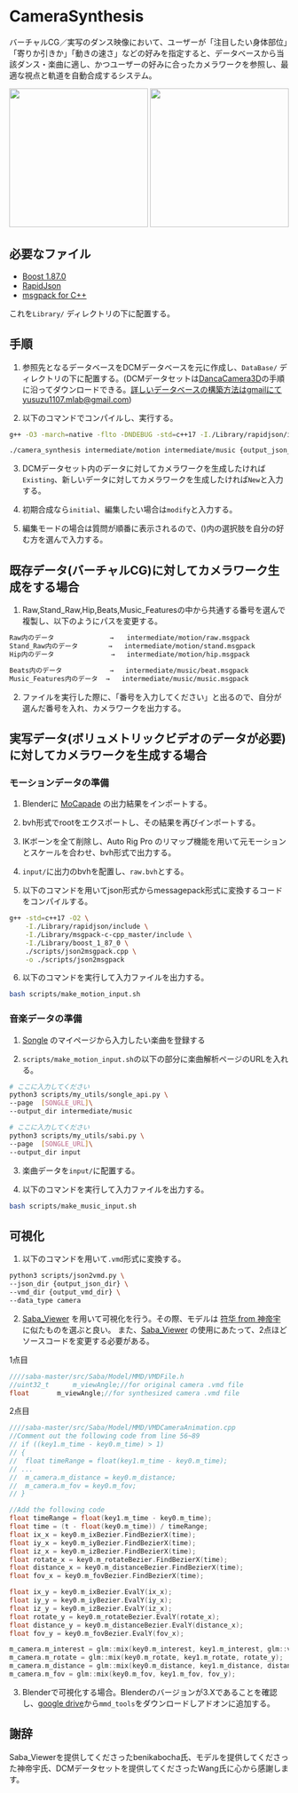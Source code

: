 # CameraSynthesis
バーチャルCG／実写のダンス映像において、ユーザーが「注目したい身体部位」「寄りか引きか」「動きの速さ」などの好みを指定すると、データベースから当該ダンス・楽曲に適し、かつユーザーの好みに合ったカメラワークを参照し、最適な視点と軌道を自動合成するシステム。

<p float="left">
	<img src="media/01.gif" width="250" /> <img src="media/02.gif" width="250" />
        </p>
 
## 必要なファイル

* [Boost 1.87.0](https://www.boost.org/releases/1.87.0/)
* [RapidJson](https://github.com/Tencent/rapidjson/)
* [msgpack for C++](https://github.com/msgpack/msgpack-c/tree/cpp_master)

これを`Library/` ディレクトリの下に配置する。

## 手順
1. 参照先となるデータベースをDCMデータベースを元に作成し、`DataBase/` ディレクトリの下に配置する。(DCMデータセットは[DancaCamera3D](https://github.com/Carmenw1203/DanceCamera3D-Official)の手順に沿ってダウンロードできる。詳しいデータベースの構築方法はgmailにてyusuzu1107.mlab@gmail.com)

2. 以下のコマンドでコンパイルし、実行する。

```.bash
g++ -O3 -march=native -flto -DNDEBUG -std=c++17 -I./Library/rapidjson/include -I./Library/msgpack-c-cpp_master/include -I ./Library/boost_1_87_0 -o camera_synthesis ./main.cpp

./camera_synthesis intermediate/motion intermediate/music {output_json_dir}
```

3. DCMデータセット内のデータに対してカメラワークを生成したければ`Existing`、新しいデータに対してカメラワークを生成したければ`New`と入力する。

4. 初期合成なら`initial`、編集したい場合は`modify`と入力する。

5. 編集モードの場合は質問が順番に表示されるので、()内の選択肢を自分の好む方を選んで入力する。

## 既存データ(バーチャルCG)に対してカメラワーク生成をする場合

1. Raw,Stand_Raw,Hip,Beats,Music_Featuresの中から共通する番号を選んで複製し、以下のようにパスを変更する。

```.bash
Raw内のデータ  　　　　　　  →　　intermediate/motion/raw.msgpack
Stand_Raw内のデータ　　　　 →   intermediate/motion/stand.msgpack
Hip内のデータ　　　　　　　　 →   intermediate/motion/hip.msgpack

Beats内のデータ　　　　　　  →   intermediate/music/beat.msgpack
Music_Features内のデータ  →   intermediate/music/music.msgpack
```

2. ファイルを実行した際に、「番号を入力してください」と出るので、自分が選んだ番号を入れ、カメラワークを出力する。

## 実写データ(ボリュメトリックビデオのデータが必要)に対してカメラワークを生成する場合

### モーションデータの準備

1. Blenderに [MoCapade](https://me.meshcapade.com/from-videos) の出力結果をインポートする。

2. bvh形式でrootをエクスポートし、その結果を再びインポートする。

3. IKボーンを全て削除し、Auto Rig Pro のリマップ機能を用いて元モーションとスケールを合わせ、bvh形式で出力する。

4. `input/`に出力のbvhを配置し、`raw.bvh`とする。

5. 以下のコマンドを用いてjson形式からmessagepack形式に変換するコードをコンパイルする。
   
```.bash
g++ -std=c++17 -O2 \
    -I./Library/rapidjson/include \
    -I./Library/msgpack-c-cpp_master/include \
    -I./Library/boost_1_87_0 \
    ./scripts/json2msgpack.cpp \
    -o ./scripts/json2msgpack
```

6. 以下のコマンドを実行して入力ファイルを出力する。

```.bash
bash scripts/make_motion_input.sh 
```

### 音楽データの準備

1. [Songle](https://songle.jp) のマイページから入力したい楽曲を登録する

2. `scripts/make_motion_input.sh`の以下の部分に楽曲解析ページのURLを入れる。

```.bash
# ここに入力してください
python3 scripts/my_utils/songle_api.py \
--page  [SONGLE_URL]\
--output_dir intermediate/music

# ここに入力してください
python3 scripts/my_utils/sabi.py \
--page  [SONGLE_URL]\
--output_dir input
```

3. 楽曲データを`input/`に配置する。

4. 以下のコマンドを実行して入力ファイルを出力する。

```.bash
bash scripts/make_music_input.sh 
```

## 可視化
1. 以下のコマンドを用いて`.vmd`形式に変換する。

```.bash
python3 scripts/json2vmd.py \
--json_dir {output_json_dir} \
--vmd_dir {output_vmd_dir} \
--data_type camera
```

2. [Saba_Viewer](https://github.com/benikabocha/saba) を用いて可視化を行う。その際、モデルは [符华 from 神帝宇](https://www.aplaybox.com/u/359396473?searchKeyword=符华) に似たものを選ぶと良い。
   また、[Saba_Viewer](https://github.com/benikabocha/saba) の使用にあたって、2点ほどソースコードを変更する必要がある。

1点目
```.c
////saba-master/src/Saba/Model/MMD/VMDFile.h
//uint32_t		m_viewAngle;//for original camera .vmd file
float		m_viewAngle;//for synthesized camera .vmd file
```

2点目
```.c
////saba-master/src/Saba/Model/MMD/VMDCameraAnimation.cpp
//Comment out the following code from line 56~89
// if ((key1.m_time - key0.m_time) > 1)
// {
// 	float timeRange = float(key1.m_time - key0.m_time);
// ...
// 	m_camera.m_distance = key0.m_distance;
// 	m_camera.m_fov = key0.m_fov;
// }

//Add the following code
float timeRange = float(key1.m_time - key0.m_time);
float time = (t - float(key0.m_time)) / timeRange;
float ix_x = key0.m_ixBezier.FindBezierX(time);
float iy_x = key0.m_iyBezier.FindBezierX(time);
float iz_x = key0.m_izBezier.FindBezierX(time);
float rotate_x = key0.m_rotateBezier.FindBezierX(time);
float distance_x = key0.m_distanceBezier.FindBezierX(time);
float fov_x = key0.m_fovBezier.FindBezierX(time);

float ix_y = key0.m_ixBezier.EvalY(ix_x);
float iy_y = key0.m_iyBezier.EvalY(iy_x);
float iz_y = key0.m_izBezier.EvalY(iz_x);
float rotate_y = key0.m_rotateBezier.EvalY(rotate_x);
float distance_y = key0.m_distanceBezier.EvalY(distance_x);
float fov_y = key0.m_fovBezier.EvalY(fov_x);

m_camera.m_interest = glm::mix(key0.m_interest, key1.m_interest, glm::vec3(ix_y, iy_y, iz_y));
m_camera.m_rotate = glm::mix(key0.m_rotate, key1.m_rotate, rotate_y);
m_camera.m_distance = glm::mix(key0.m_distance, key1.m_distance, distance_y);
m_camera.m_fov = glm::mix(key0.m_fov, key1.m_fov, fov_y);
```

3. Blenderで可視化する場合。Blenderのバージョンが3.Xであることを確認し、[google drive](https://drive.google.com/drive/folders/1BaH2MdcObcDVfT_ahRbwboj3qJmf8UQS?usp=sharing)から`mmd_tools`をダウンロードしアドオンに追加する。

## 謝辞
Saba_Viewerを提供してくださったbenikabocha氏、モデルを提供してくださった神帝宇氏、DCMデータセットを提供してくださったWang氏に心から感謝します。

